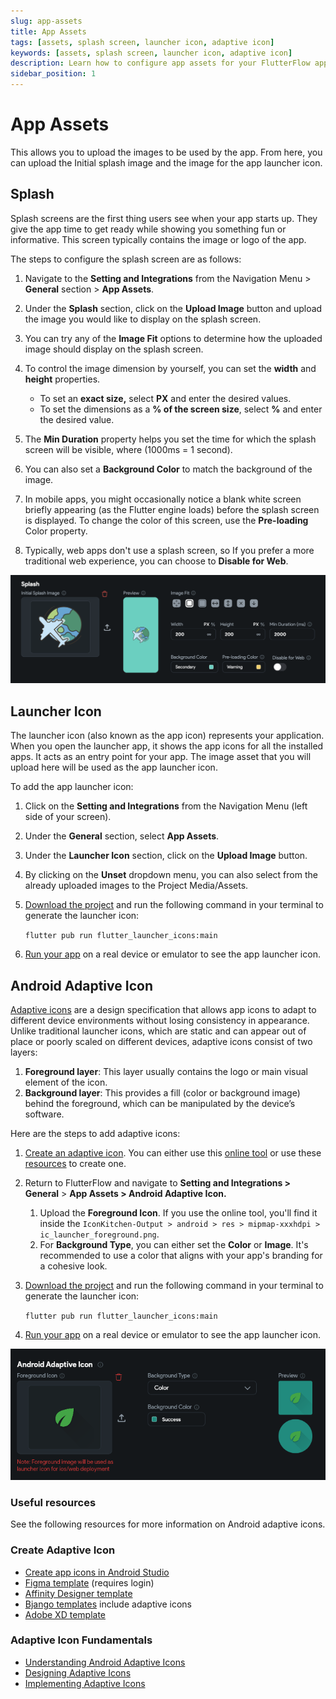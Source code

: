 ```yaml
---
slug: app-assets
title: App Assets
tags: [assets, splash screen, launcher icon, adaptive icon]
keywords: [assets, splash screen, launcher icon, adaptive icon]
description: Learn how to configure app assets for your FlutterFlow app.
sidebar_position: 1
---
```


# App Assets

This allows you to upload the images to be used by the app. From here, you can upload the Initial splash image and the image for the app launcher icon.

## Splash

Splash screens are the first thing users see when your app starts up. They give the app time to get ready while showing you something fun or informative. This screen typically contains the image or logo of the app.

The steps to configure the splash screen are as follows:

1. Navigate to the **Setting and Integrations** from the Navigation Menu > **General** section > **App Assets**.

2. Under the **Splash** section, click on the **Upload Image** button and upload the image you would like to display on the splash screen.
3. You can try any of the **Image Fit** options to determine how the uploaded image should display on the splash screen.
4. To control the image dimension by yourself, you can set the **width** and **height** properties.
    - To set an **exact size,** select **PX** and enter the desired values.
    - To set the dimensions as a **% of the screen size**, select **%** and enter the desired value.
5. The **Min Duration** property helps you set the time for which the splash screen will be visible, where (1000ms = 1 second).
6. You can also set a **Background Color** to match the background of the image.
7. In mobile apps, you might occasionally notice a blank white screen briefly appearing (as the Flutter engine loads) before the splash screen is displayed. To change the color of this screen, use the **Pre-loading** Color property.
8. Typically, web apps don't use a splash screen, so If you prefer a more traditional web experience, you can choose to **Disable for Web**.

![splash-screen-configuration](../imgs/splash-screen-configuration.png)

## Launcher Icon

The launcher icon (also known as the app icon) represents your application. When you open the launcher app, it shows the app icons for all the installed apps. It acts as an entry point for your app. The image asset that you will upload here will be used as the app launcher icon.

To add the app launcher icon:

1. Click on the **Setting and Integrations** from the Navigation Menu (left side of your screen).
2. Under the **General** section, select **App Assets**.
3. Under the **Launcher Icon** section, click on the **Upload Image** button.
4. By clicking on the **Unset** dropdown menu, you can also select from the already uploaded images to the Project Media/Assets.
5. [Download the project](../../../testing-deployment-publishing/exporting-code/ff-cli.md) and run the following command in your terminal to generate the launcher icon:
    
    `flutter pub run flutter_launcher_icons:main`
    
6. [Run your app](../../../testing-deployment-publishing/running-your-app/run-your-app.md) on a real device or emulator to see the app launcher icon.


## Android Adaptive Icon

[Adaptive icons](https://developer.android.com/develop/ui/views/launch/icon_design_adaptive) are a design specification that allows app icons to adapt to different device environments without losing consistency in appearance. Unlike traditional launcher icons, which are static and can appear out of place or poorly scaled on different devices, adaptive icons consist of two layers:

1. **Foreground layer**: This layer usually contains the logo or main visual element of the icon.
2. **Background layer**: This provides a fill (color or background image) behind the foreground, which can be manipulated by the device’s software.

Here are the steps to add adaptive icons:

1. [Create an adaptive icon](https://developer.android.com/develop/ui/views/launch/icon_design_adaptive#design-adaptive-icons). You can either use this [online tool](https://icon.kitchen/) or use these [resources](#create-adaptive-icon) to create one.
2. Return to FlutterFlow and navigate to **Setting and Integrations > General** > **App Assets > Android Adaptive Icon.**
    1. Upload the **Foreground Icon**. If you use the online tool, you'll find it inside the `IconKitchen-Output > android > res > mipmap-xxxhdpi > ic_launcher_foreground.png`.
    2. For **Background Type**, you can either set the **Color** or **Image**. It's recommended to use a color that aligns with your app's branding for a cohesive look.
3. [Download the project](../../../testing-deployment-publishing/exporting-code/ff-cli.md) and run the following command in your terminal to generate the launcher icon:
    
    `flutter pub run flutter_launcher_icons:main`
    
4. [Run your app](../../../testing-deployment-publishing/running-your-app/run-your-app.md) on a real device or emulator to see the app launcher icon.

![android-adaptive-icon](../imgs/android-adaptive-icon.png)

### Useful resources

See the following resources for more information on Android adaptive icons.

### Create Adaptive Icon

- [Create app icons in Android Studio](https://developer.android.com/studio/write/create-app-icons#create-adaptive)
- [Figma template](https://material.uplabs.com/posts/adaptive-icon-sticker-sheet) (requires login)
- [Affinity Designer template](https://cyrilmottier.com/2017/07/06/adaptive-icon-template/)
- [Bjango templates](https://github.com/bjango/Bjango-Templates) include adaptive icons
- [Adobe XD template](https://github.com/faizmalkani/adaptive-icon-template-xd)

### Adaptive Icon Fundamentals

- [Understanding Android Adaptive Icons](https://medium.com/google-design/understanding-android-adaptive-icons-cee8a9de93e2)
- [Designing Adaptive Icons](https://medium.com/google-design/designing-adaptive-icons-515af294c783)
- [Implementing Adaptive Icons](https://medium.com/google-developers/implementing-adaptive-icons-1e4d1795470e)

